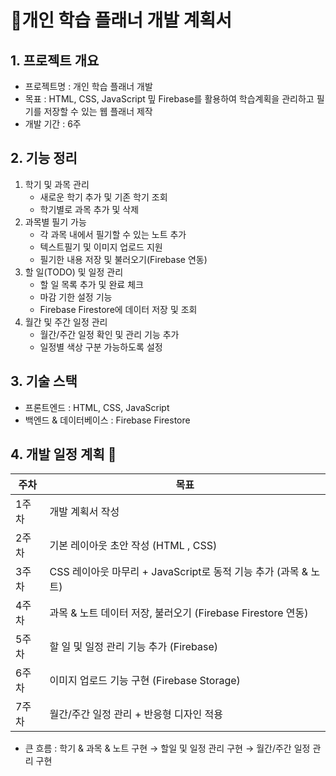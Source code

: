 # 📌개인 학습 플래너 개발 계획서
## 1. 프로젝트 개요
- 프로젝트명 : 개인 학습 플래너 개발
- 목표 : HTML, CSS, JavaScript 밒 Firebase를 활용하여 학습계획을 관리하고 필기를 저장할 수 있는 웹 플래너 제작
- 개발 기간 : 6주

## 2. 기능 정리
1. 학기 및 과목 관리
   - 새로운 학기 추가 및 기존 학기 조회
   - 학기별로 과목 추가 및 삭제
2. 과목별 필기 가능
   - 각 과목 내에서 필기할 수 있는 노트 추가
   - 텍스트필기 및 이미지 업로드 지원
   - 필기한 내용 저장 및 불러오기(Firebase 연동)
3. 할 일(TODO) 및 일정 관리
   - 할 일 목록 추가 및 완료 체크
   - 마감 기한 설정 기능
   - Firebase Firestore에 데이터 저장 및 조회
4. 월간 및 주간 일정 관리
   - 월간/주간 일정 확인 및 관리 기능 추가
   - 일정별 색상 구분 가능하도록 설정

## 3. 기술 스택
- 프론트엔드 : HTML, CSS, JavaScript
- 백엔드 & 데이터베이스 : Firebase Firestore

## 4. 개발 일정 계획 📆
|주차|목표|
|-------|-------|
|1주차|개발 계획서 작성|
|2주차|기본 레이아웃 초안 작성 (HTML , CSS)|
|3주차|CSS 레이아웃 마무리 + JavaScript로 동적 기능 추가 (과목 & 노트)|
|4주차|과목 & 노트 데이터 저장, 불러오기 (Firebase Firestore 연동)|
|5주차|할 일 및 일정 관리 기능 추가 (Firebase)|
|6주차|이미지 업로드 기능 구현 (Firebase Storage)|
|7주차|월간/주간 일정 관리 + 반응형 디자인 적용|
- 큰 흐름 : 학기 & 과목 & 노트 구현 → 할일 및 일정 관리 구현 → 월간/주간 일정 관리 구현
